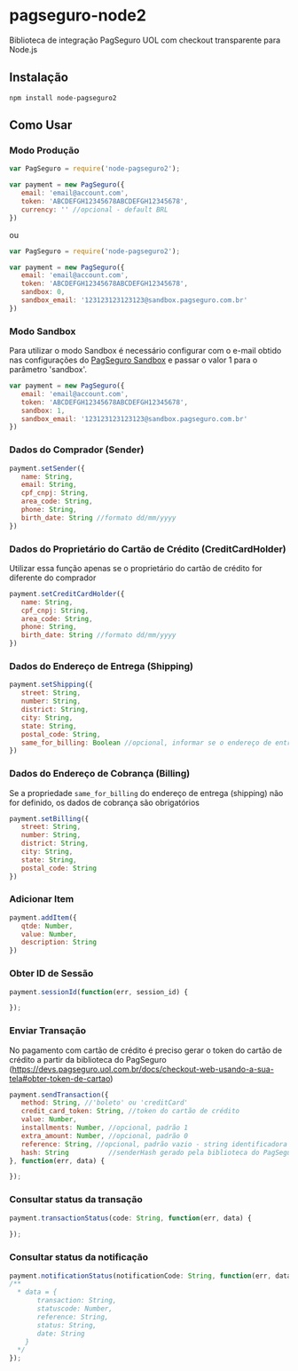 # pagseguro-node2
Biblioteca de integração PagSeguro UOL com checkout transparente para Node.js

## Instalação
`npm install node-pagseguro2`

## Como Usar

### Modo Produção
```javascript
var PagSeguro = require('node-pagseguro2');

var payment = new PagSeguro({
   email: 'email@account.com',
   token: 'ABCDEFGH12345678ABCDEFGH12345678',
   currency: '' //opcional - default BRL
})
```
ou
```javascript
var PagSeguro = require('node-pagseguro2');

var payment = new PagSeguro({
   email: 'email@account.com',
   token: 'ABCDEFGH12345678ABCDEFGH12345678',
   sandbox: 0,
   sandbox_email: '123123123123123@sandbox.pagseguro.com.br'
})
```

### Modo Sandbox
Para utilizar o modo Sandbox é necessário configurar com o e-mail obtido nas configurações do [PagSeguro Sandbox](https://sandbox.pagseguro.uol.com.br) e passar o valor 1 para o parâmetro 'sandbox'.
```javascript
var payment = new PagSeguro({
   email: 'email@account.com',
   token: 'ABCDEFGH12345678ABCDEFGH12345678',
   sandbox: 1,
   sandbox_email: '123123123123123@sandbox.pagseguro.com.br'
})
```

### Dados do Comprador (Sender)
```javascript
payment.setSender({
   name: String,
   email: String,
   cpf_cnpj: String,
   area_code: String,
   phone: String,
   birth_date: String //formato dd/mm/yyyy
})
```

### Dados do Proprietário do Cartão de Crédito (CreditCardHolder)
Utilizar essa função apenas se o proprietário do cartão de crédito for diferente do comprador
```javascript
payment.setCreditCardHolder({
   name: String,
   cpf_cnpj: String,
   area_code: String,
   phone: String,
   birth_date: String //formato dd/mm/yyyy
})
```

### Dados do Endereço de Entrega (Shipping)
```javascript
payment.setShipping({
   street: String,
   number: String,
   district: String,
   city: String,
   state: String,
   postal_code: String,
   same_for_billing: Boolean //opcional, informar se o endereço de entrega for o mesmo do endereço de cobrança
})
```

### Dados do Endereço de Cobrança (Billing)
Se a propriedade `same_for_billing` do endereço de entrega (shipping) não for definido, os dados de cobrança são obrigatórios
```javascript
payment.setBilling({
   street: String,
   number: String,
   district: String,
   city: String,
   state: String,
   postal_code: String
})
```

### Adicionar Item
```javascript
payment.addItem({
   qtde: Number,
   value: Number,
   description: String
})
```

### Obter ID de Sessão
```javascript
payment.sessionId(function(err, session_id) {

});
```

### Enviar Transação
No pagamento com cartão de crédito é preciso gerar o token do cartão de crédito a partir da biblioteca do PagSeguro (https://devs.pagseguro.uol.com.br/docs/checkout-web-usando-a-sua-tela#obter-token-de-cartao)
```javascript
payment.sendTransaction({
   method: String, //'boleto' ou 'creditCard'
   credit_card_token: String, //token do cartão de crédito
   value: Number,
   installments: Number, //opcional, padrão 1
   extra_amount: Number, //opcional, padrão 0
   reference: String, //opcional, padrão vazio - string identificadora do pedido
   hash: String          //senderHash gerado pela biblioteca do PagSeguro
}, function(err, data) {

});
```
### Consultar status da transação  
```javascript
payment.transactionStatus(code: String, function(err, data) {
 
});
```

### Consultar status da notificação  
```javascript
payment.notificationStatus(notificationCode: String, function(err, data) {
/**
  * data = {  
       transaction: String,
       statuscode: Number,
       reference: String,
       status: String,
       date: String
    }
  */
});
```
